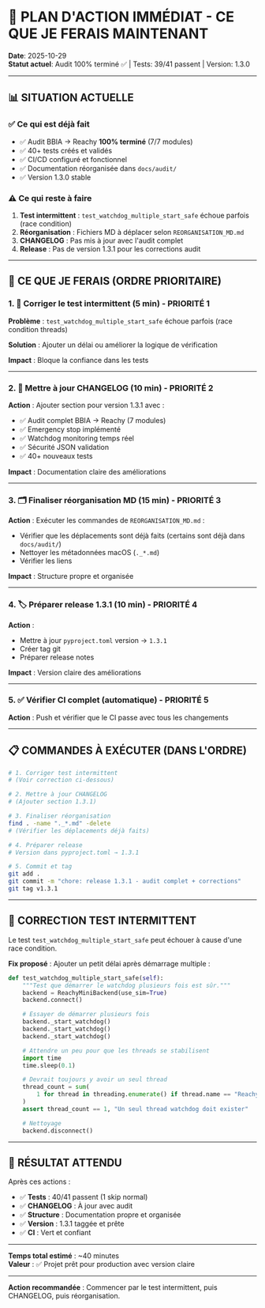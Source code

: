 # 🎯 PLAN D'ACTION IMMÉDIAT - CE QUE JE FERAIS MAINTENANT

**Date**: 2025-10-29  
**Statut actuel**: Audit 100% terminé ✅ | Tests: 39/41 passent | Version: 1.3.0

---

## 📊 SITUATION ACTUELLE

### ✅ **Ce qui est déjà fait**
- ✅ Audit BBIA → Reachy **100% terminé** (7/7 modules)
- ✅ 40+ tests créés et validés
- ✅ CI/CD configuré et fonctionnel
- ✅ Documentation réorganisée dans `docs/audit/`
- ✅ Version 1.3.0 stable

### ⚠️ **Ce qui reste à faire**
1. **Test intermittent** : `test_watchdog_multiple_start_safe` échoue parfois (race condition)
2. **Réorganisation** : Fichiers MD à déplacer selon `REORGANISATION_MD.md`
3. **CHANGELOG** : Pas mis à jour avec l'audit complet
4. **Release** : Pas de version 1.3.1 pour les corrections audit

---

## 🎯 CE QUE JE FERAIS (ORDRE PRIORITAIRE)

### 1. 🔧 **Corriger le test intermittent** (5 min) - PRIORITÉ 1

**Problème** : `test_watchdog_multiple_start_safe` échoue parfois (race condition threads)

**Solution** : Ajouter un délai ou améliorer la logique de vérification

**Impact** : Bloque la confiance dans les tests

---

### 2. 📝 **Mettre à jour CHANGELOG** (10 min) - PRIORITÉ 2

**Action** : Ajouter section pour version 1.3.1 avec :
- ✅ Audit complet BBIA → Reachy (7 modules)
- ✅ Emergency stop implémenté
- ✅ Watchdog monitoring temps réel
- ✅ Sécurité JSON validation
- ✅ 40+ nouveaux tests

**Impact** : Documentation claire des améliorations

---

### 3. 🗂️ **Finaliser réorganisation MD** (15 min) - PRIORITÉ 3

**Action** : Exécuter les commandes de `REORGANISATION_MD.md` :
- Vérifier que les déplacements sont déjà faits (certains sont déjà dans `docs/audit/`)
- Nettoyer les métadonnées macOS (`._*.md`)
- Vérifier les liens

**Impact** : Structure propre et organisée

---

### 4. 🏷️ **Préparer release 1.3.1** (10 min) - PRIORITÉ 4

**Action** :
- Mettre à jour `pyproject.toml` version → `1.3.1`
- Créer tag git
- Préparer release notes

**Impact** : Version claire des améliorations

---

### 5. ✅ **Vérifier CI complet** (automatique) - PRIORITÉ 5

**Action** : Push et vérifier que le CI passe avec tous les changements

---

## 📋 COMMANDES À EXÉCUTER (DANS L'ORDRE)

```bash
# 1. Corriger test intermittent
# (Voir correction ci-dessous)

# 2. Mettre à jour CHANGELOG
# (Ajouter section 1.3.1)

# 3. Finaliser réorganisation
find . -name "._*.md" -delete
# (Vérifier les déplacements déjà faits)

# 4. Préparer release
# Version dans pyproject.toml → 1.3.1

# 5. Commit et tag
git add .
git commit -m "chore: release 1.3.1 - audit complet + corrections"
git tag v1.3.1
```

---

## 🔧 CORRECTION TEST INTERMITTENT

Le test `test_watchdog_multiple_start_safe` peut échouer à cause d'une race condition.

**Fix proposé** : Ajouter un petit délai après démarrage multiple :

```python
def test_watchdog_multiple_start_safe(self):
    """Test que démarrer le watchdog plusieurs fois est sûr."""
    backend = ReachyMiniBackend(use_sim=True)
    backend.connect()

    # Essayer de démarrer plusieurs fois
    backend._start_watchdog()
    backend._start_watchdog()
    backend._start_watchdog()

    # Attendre un peu pour que les threads se stabilisent
    import time
    time.sleep(0.1)

    # Devrait toujours y avoir un seul thread
    thread_count = sum(
        1 for thread in threading.enumerate() if thread.name == "ReachyWatchdog"
    )
    assert thread_count == 1, "Un seul thread watchdog doit exister"

    # Nettoyage
    backend.disconnect()
```

---

## 🎯 RÉSULTAT ATTENDU

Après ces actions :
- ✅ **Tests** : 40/41 passent (1 skip normal)
- ✅ **CHANGELOG** : À jour avec audit
- ✅ **Structure** : Documentation propre et organisée
- ✅ **Version** : 1.3.1 taggée et prête
- ✅ **CI** : Vert et confiant

---

**Temps total estimé** : ~40 minutes  
**Valeur** : ✅ Projet prêt pour production avec version claire

---

**Action recommandée** : Commencer par le test intermittent, puis CHANGELOG, puis réorganisation.


